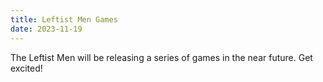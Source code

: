 ```yaml
---
title: Leftist Men Games
date: 2023-11-19
---
```

The Leftist Men will be releasing a series of games in the near future. Get excited!
